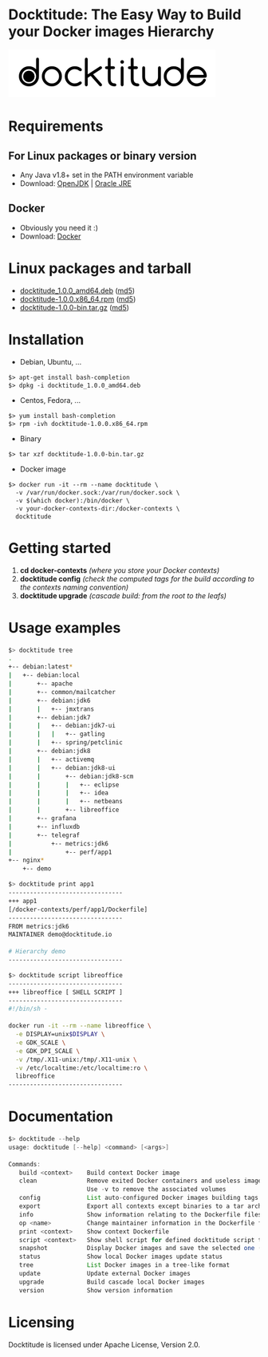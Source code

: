 # Docktitude: The Easy Way to Build your Docker images Hierarchy

![](docs/docktitude-logo.png "Docktitude")



# Requirements

## For Linux packages or binary version
- Any Java v1.8+ set in the PATH environment variable
- Download: [OpenJDK](http://openjdk.java.net/install/index.html) | [Oracle JRE](http://www.oracle.com/technetwork/java/javase/downloads/jre8-downloads-2133155.html)

## Docker
- Obviously you need it :)
- Download: [Docker](https://www.docker.com)


# Linux packages and tarball

* [docktitude_1.0.0_amd64.deb](http://docktitude.io/get/docktitude_1.0.0_amd64.deb) ([md5](http://docktitude.io/get/docktitude_1.0.0_amd64.deb.MD5))
* [docktitude-1.0.0.x86_64.rpm](http://docktitude.io/get/docktitude-1.0.0.x86_64.rpm) ([md5](http://docktitude.io/get/docktitude-1.0.0.x86_64.rpm.MD5))
* [docktitude-1.0.0-bin.tar.gz](http://docktitude.io/get/docktitude-1.0.0-bin.tar.gz) ([md5](http://docktitude.io/get/docktitude-1.0.0-bin.tar.gz.MD5))


# Installation

- Debian, Ubuntu, ...
```
$> apt-get install bash-completion
$> dpkg -i docktitude_1.0.0_amd64.deb
```

- Centos, Fedora, ...
```
$> yum install bash-completion
$> rpm -ivh docktitude-1.0.0.x86_64.rpm
```

- Binary
```
$> tar xzf docktitude-1.0.0-bin.tar.gz
```

- Docker image
```
$> docker run -it --rm --name docktitude \
  -v /var/run/docker.sock:/var/run/docker.sock \
  -v $(which docker):/bin/docker \
  -v your-docker-contexts-dir:/docker-contexts \
  docktitude
```


# Getting started

1. **cd docker-contexts** *(where you store your Docker contexts)*
2. **docktitude config** *(check the computed tags for the build according to the contexts naming convention)*
3. **docktitude upgrade** *(cascade build: from the root to the leafs)*


# Usage examples

```bash
$> docktitude tree
.
+-- debian:latest*
|   +-- debian:local
|       +-- apache
|       +-- common/mailcatcher
|       +-- debian:jdk6
|       |   +-- jmxtrans
|       +-- debian:jdk7
|       |   +-- debian:jdk7-ui
|       |   |   +-- gatling
|       |   +-- spring/petclinic
|       +-- debian:jdk8
|       |   +-- activemq
|       |   +-- debian:jdk8-ui
|       |       +-- debian:jdk8-scm
|       |       |   +-- eclipse
|       |       |   +-- idea
|       |       |   +-- netbeans
|       |       +-- libreoffice
|       +-- grafana
|       +-- influxdb
|       +-- telegraf
|           +-- metrics:jdk6
|               +-- perf/app1
+-- nginx*
    +-- demo
```


```bash
$> docktitude print app1
--------------------------------
+++ app1
[/docker-contexts/perf/app1/Dockerfile]
--------------------------------
FROM metrics:jdk6
MAINTAINER demo@docktitude.io

# Hierarchy demo
--------------------------------
```


```bash
$> docktitude script libreoffice
--------------------------------
+++ libreoffice [ SHELL SCRIPT ]
--------------------------------
#!/bin/sh -

docker run -it --rm --name libreoffice \
  -e DISPLAY=unix$DISPLAY \
  -e GDK_SCALE \
  -e GDK_DPI_SCALE \
  -v /tmp/.X11-unix:/tmp/.X11-unix \
  -v /etc/localtime:/etc/localtime:ro \
  libreoffice
--------------------------------
```


# Documentation

```java
$> docktitude --help
usage: docktitude [--help] <command> [<args>]

Commands:
   build <context>    Build context Docker image
   clean              Remove exited Docker containers and useless images
                      Use -v to remove the associated volumes
   config             List auto-configured Docker images building tags
   export             Export all contexts except binaries to a tar archive
   info               Show information relating to the Dockerfile files
   op <name>          Change maintainer information in the Dockerfile files
   print <context>    Show context Dockerfile
   script <context>   Show shell script for defined docktitude script tags
   snapshot           Display Docker images and save the selected one (.tar)
   status             Show local Docker images update status
   tree               List Docker images in a tree-like format
   update             Update external Docker images
   upgrade            Build cascade local Docker images
   version            Show version information
```


# Licensing

Docktitude is licensed under Apache License, Version 2.0.
